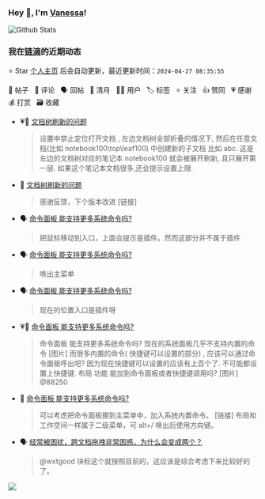 ### Hey 👋, I'm [Vanessa](http://vanessa.b3log.org/)!

![Github Stats](https://github-readme-stats.vercel.app/api?username=Vanessa219&show_icons=true)

<!--events start -->

### 我在[链滴](https://ld246.com)的近期动态

⭐️ Star [个人主页](https://github.com/Vanessa219/Vanessa219) 后会自动更新，最近更新时间：`2024-04-27 08:35:55`

📝 帖子 &nbsp; 💬 评论 &nbsp; 🗣 回帖 &nbsp; 🌙 清月 &nbsp; 👨‍💻 用户 &nbsp; 🏷️ 标签 &nbsp; ⭐️ 关注 &nbsp; 👍 赞同 &nbsp; 💗 感谢 &nbsp; 💰 打赏 &nbsp; 🗃 收藏

* 💗📝 [文档树刷新的问题](https://ld246.com/article/1714122378350)

  > 设置中禁止定位打开文档 , 左边文档树全部折叠的情况下, 然后在任意文档(比如 notebook100\top\leaf100) 中创建新的子文档 比如 abc. 这是左边的文档树对应的笔记本 notebook100 就会被展开刷新, 且只展开第一层. 如果这个笔记本文档很多,还会提示设置上限.
* 💬 [文档树刷新的问题](https://ld246.com/article/1714122378350/comment/1714141201255#comments)

  > 感谢反馈，下个版本改进 [链接]
* 🗣 [命令面板 能支持更多系统命令吗?](https://ld246.com/article/1713955768567/comment/1714105330370#comments)

  > 把鼠标移动到入口，上面会提示是插件。然而这部分并不属于插件
* 🗣 [命令面板 能支持更多系统命令吗?](https://ld246.com/article/1713955768567/comment/1714115726466#comments)

  > 唤出主菜单
* 🗣 [命令面板 能支持更多系统命令吗?](https://ld246.com/article/1713955768567/comment/1714023279925#comments)

  > 现在的位置入口是插件呀
* 💗📝 [命令面板 能支持更多系统命令吗?](https://ld246.com/article/1713955768567)

  > 命令面板 能支持更多系统命令吗? 现在的系统面板几乎不支持内置的命令 [图片] 而很多内置的命令( 快捷键可以设置的部分) , 应该可以通过命令面板呼出吧? 因为现在快捷键可以设置的应该有上百个了. 不可能都设置上快捷键. 布局 功能 能加到命令面板或者快捷键调用吗? [图片] @88250
* 💬 [命令面板 能支持更多系统命令吗?](https://ld246.com/article/1713955768567/comment/1714011750178#comments)

  > 可以考虑把命令面板挪到主菜单中，加入系统内置命令。 [链接] 布局和工作空间一样属于二级菜单，可 alt+/ 唤出后使用方向键。
* 🗣 [经常被困扰，跨文档拖拽非常困惑，为什么会变成两个？](https://ld246.com/article/1713768540622/comment/1713786308671#comments)

  > @wxtgood 块标这个就按照目前的，这应该是综合考虑下来比较好的了。


<!--events end -->

<a title="Hits" target="_blank" href="https://github.com/Vanessa219/Vanessa219"><img src="https://hits.b3log.org/Vanessa219/Vanessa219.svg"></a>
